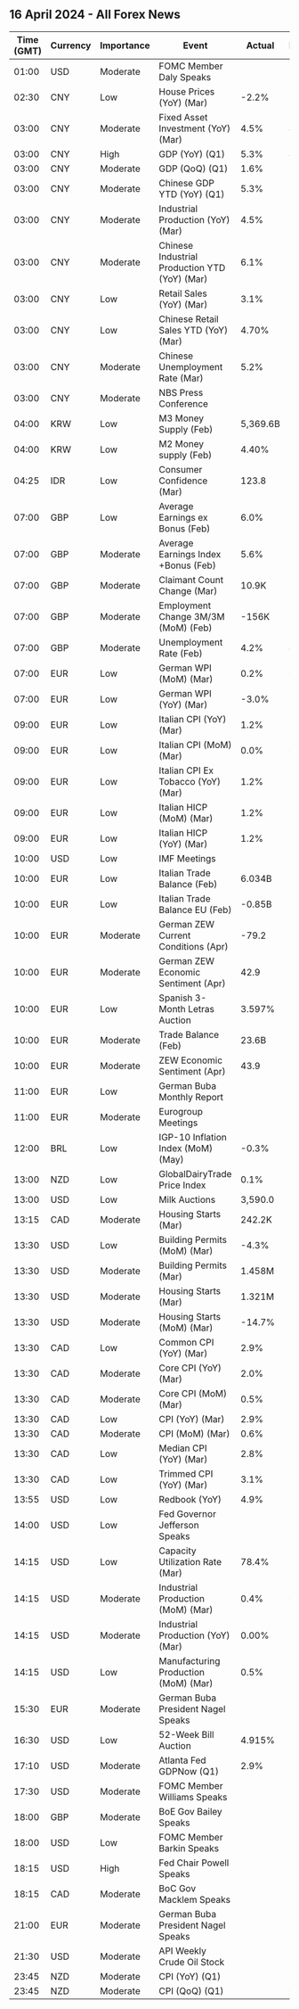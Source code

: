 ## 16 April 2024 - All Forex News

| Time (GMT) | Currency | Importance | Event | Actual | Forecast | Previous |
|------|----------|------------|-------|--------|----------|----------|
| 01:00 | USD | Moderate | FOMC Member Daly Speaks |  |  |  |
| 02:30 | CNY | Low | House Prices (YoY) (Mar) | -2.2% |  | -1.4% |
| 03:00 | CNY | Moderate | Fixed Asset Investment (YoY) (Mar) | 4.5% | 4.0% | 4.2% |
| 03:00 | CNY | High | GDP (YoY) (Q1) | 5.3% | 4.8% | 5.2% |
| 03:00 | CNY | Moderate | GDP (QoQ) (Q1) | 1.6% |  | 1.2% |
| 03:00 | CNY | Moderate | Chinese GDP YTD (YoY) (Q1) | 5.3% | 5.0% | 5.2% |
| 03:00 | CNY | Moderate | Industrial Production (YoY) (Mar) | 4.5% | 6.0% | 7.0% |
| 03:00 | CNY | Moderate | Chinese Industrial Production YTD (YoY) (Mar) | 6.1% | 6.0% | 7.0% |
| 03:00 | CNY | Low | Retail Sales (YoY) (Mar) | 3.1% | 5.1% | 5.5% |
| 03:00 | CNY | Low | Chinese Retail Sales YTD (YoY) (Mar) | 4.70% |  | 5.50% |
| 03:00 | CNY | Moderate | Chinese Unemployment Rate (Mar) | 5.2% | 5.2% | 5.3% |
| 03:00 | CNY | Moderate | NBS Press Conference |  |  |  |
| 04:00 | KRW | Low | M3 Money Supply (Feb) | 5,369.6B |  | 5,349.9B |
| 04:00 | KRW | Low | M2 Money supply (Feb) | 4.40% |  | 4.00% |
| 04:25 | IDR | Low | Consumer Confidence (Mar) | 123.8 |  | 123.1 |
| 07:00 | GBP | Low | Average Earnings ex Bonus (Feb) | 6.0% |  | 6.1% |
| 07:00 | GBP | Moderate | Average Earnings Index +Bonus (Feb) | 5.6% | 5.5% | 5.6% |
| 07:00 | GBP | Moderate | Claimant Count Change (Mar) | 10.9K | 17.2K | 4.1K |
| 07:00 | GBP | Moderate | Employment Change 3M/3M (MoM) (Feb) | -156K |  | -21K |
| 07:00 | GBP | Moderate | Unemployment Rate (Feb) | 4.2% | 4.0% | 3.9% |
| 07:00 | EUR | Low | German WPI (MoM) (Mar) | 0.2% | 0.1% | 0.2% |
| 07:00 | EUR | Low | German WPI (YoY) (Mar) | -3.0% |  | -3.0% |
| 09:00 | EUR | Low | Italian CPI (YoY) (Mar) | 1.2% | 1.3% | 0.8% |
| 09:00 | EUR | Low | Italian CPI (MoM) (Mar) | 0.0% | 0.1% | 0.1% |
| 09:00 | EUR | Low | Italian CPI Ex Tobacco (YoY) (Mar) | 1.2% |  | 0.7% |
| 09:00 | EUR | Low | Italian HICP (MoM) (Mar) | 1.2% | 1.2% | 0.0% |
| 09:00 | EUR | Low | Italian HICP (YoY) (Mar) | 1.2% | 1.3% | 0.8% |
| 10:00 | USD | Low | IMF Meetings |  |  |  |
| 10:00 | EUR | Low | Italian Trade Balance (Feb) | 6.034B | 3.440B | 2.495B |
| 10:00 | EUR | Low | Italian Trade Balance EU (Feb) | -0.85B |  | -0.54B |
| 10:00 | EUR | Moderate | German ZEW Current Conditions (Apr) | -79.2 |  | -80.5 |
| 10:00 | EUR | Moderate | German ZEW Economic Sentiment (Apr) | 42.9 | 35.9 | 31.7 |
| 10:00 | EUR | Low | Spanish 3-Month Letras Auction | 3.597% |  | 3.626% |
| 10:00 | EUR | Moderate | Trade Balance (Feb) | 23.6B |  | 11.6B |
| 10:00 | EUR | Moderate | ZEW Economic Sentiment (Apr) | 43.9 | 37.2 | 33.5 |
| 11:00 | EUR | Low | German Buba Monthly Report |  |  |  |
| 11:00 | EUR | Moderate | Eurogroup Meetings |  |  |  |
| 12:00 | BRL | Low | IGP-10 Inflation Index (MoM) (May) | -0.3% |  | -0.2% |
| 13:00 | NZD | Low | GlobalDairyTrade Price Index | 0.1% |  | 2.8% |
| 13:00 | USD | Low | Milk Auctions | 3,590.0 |  | 3,558.0 |
| 13:15 | CAD | Moderate | Housing Starts (Mar) | 242.2K | 244.0K | 260.0K |
| 13:30 | USD | Low | Building Permits (MoM) (Mar) | -4.3% | -0.9% | 2.3% |
| 13:30 | USD | Moderate | Building Permits (Mar) | 1.458M | 1.514M | 1.523M |
| 13:30 | USD | Moderate | Housing Starts (Mar) | 1.321M | 1.480M | 1.549M |
| 13:30 | USD | Moderate | Housing Starts (MoM) (Mar) | -14.7% | -2.4% | 12.7% |
| 13:30 | CAD | Low | Common CPI (YoY) (Mar) | 2.9% | 3.1% | 3.1% |
| 13:30 | CAD | Moderate | Core CPI (YoY) (Mar) | 2.0% |  | 2.1% |
| 13:30 | CAD | Moderate | Core CPI (MoM) (Mar) | 0.5% |  | 0.1% |
| 13:30 | CAD | Low | CPI (YoY) (Mar) | 2.9% |  | 2.8% |
| 13:30 | CAD | Moderate | CPI (MoM) (Mar) | 0.6% | 0.7% | 0.3% |
| 13:30 | CAD | Low | Median CPI (YoY) (Mar) | 2.8% | 3.0% | 3.0% |
| 13:30 | CAD | Low | Trimmed CPI (YoY) (Mar) | 3.1% | 3.2% | 3.2% |
| 13:55 | USD | Low | Redbook (YoY) | 4.9% |  | 5.4% |
| 14:00 | USD | Low | Fed Governor Jefferson Speaks |  |  |  |
| 14:15 | USD | Low | Capacity Utilization Rate (Mar) | 78.4% | 78.5% | 78.2% |
| 14:15 | USD | Moderate | Industrial Production (MoM) (Mar) | 0.4% | 0.4% | 0.4% |
| 14:15 | USD | Moderate | Industrial Production (YoY) (Mar) | 0.00% |  | -0.30% |
| 14:15 | USD | Low | Manufacturing Production (MoM) (Mar) | 0.5% |  | 1.2% |
| 15:30 | EUR | Moderate | German Buba President Nagel Speaks |  |  |  |
| 16:30 | USD | Low | 52-Week Bill Auction | 4.915% |  | 4.810% |
| 17:10 | USD | Moderate | Atlanta Fed GDPNow (Q1) | 2.9% | 2.8% | 2.8% |
| 17:30 | USD | Moderate | FOMC Member Williams Speaks |  |  |  |
| 18:00 | GBP | Moderate | BoE Gov Bailey Speaks |  |  |  |
| 18:00 | USD | Low | FOMC Member Barkin Speaks |  |  |  |
| 18:15 | USD | High | Fed Chair Powell Speaks |  |  |  |
| 18:15 | CAD | Moderate | BoC Gov Macklem Speaks |  |  |  |
| 21:00 | EUR | Moderate | German Buba President Nagel Speaks |  |  |  |
| 21:30 | USD | Moderate | API Weekly Crude Oil Stock |  |  | 3.034M |
| 23:45 | NZD | Moderate | CPI (YoY) (Q1) |  |  | 4.7% |
| 23:45 | NZD | Moderate | CPI (QoQ) (Q1) |  | 0.6% | 0.5% |
